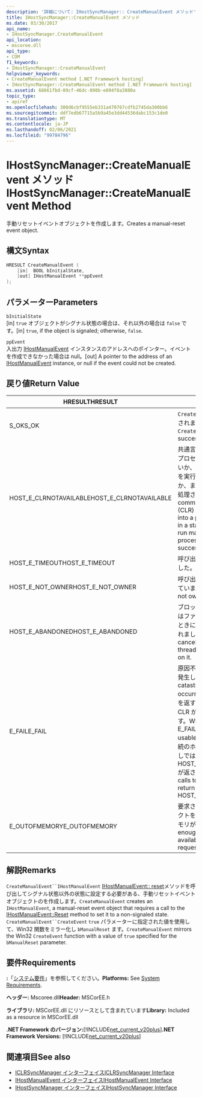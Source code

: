 ```yaml
---
description: '詳細について: IHostSyncManager:: CreateManualEvent メソッド'
title: IHostSyncManager::CreateManualEvent メソッド
ms.date: 03/30/2017
api_name:
- IHostSyncManager.CreateManualEvent
api_location:
- mscoree.dll
api_type:
- COM
f1_keywords:
- IHostSyncManager::CreateManualEvent
helpviewer_keywords:
- CreateManualEvent method [.NET Framework hosting]
- IHostSyncManager::CreateManualEvent method [.NET Framework hosting]
ms.assetid: 68661fbd-09cf-46dc-890b-e694f8a3880a
topic_type:
- apiref
ms.openlocfilehash: 300d6cbf9555eb331a470767cdfb2745da300bb6
ms.sourcegitcommit: ddf7edb67715a5b9a45e3dd44536dabc153c1de0
ms.translationtype: MT
ms.contentlocale: ja-JP
ms.lasthandoff: 02/06/2021
ms.locfileid: "99784796"
---
```

# <a name="ihostsyncmanagercreatemanualevent-method"></a><span data-ttu-id="98729-103">IHostSyncManager::CreateManualEvent メソッド</span><span class="sxs-lookup"><span data-stu-id="98729-103">IHostSyncManager::CreateManualEvent Method</span></span>

<span data-ttu-id="98729-104">手動リセットイベントオブジェクトを作成します。</span><span class="sxs-lookup"><span data-stu-id="98729-104">Creates a manual-reset event object.</span></span>  
  
## <a name="syntax"></a><span data-ttu-id="98729-105">構文</span><span class="sxs-lookup"><span data-stu-id="98729-105">Syntax</span></span>  
  
```cpp  
HRESULT CreateManualEvent (  
    [in]  BOOL bInitialState,  
    [out] IHostManualEvent **ppEvent  
);  
```  
  
## <a name="parameters"></a><span data-ttu-id="98729-106">パラメーター</span><span class="sxs-lookup"><span data-stu-id="98729-106">Parameters</span></span>  

 `bInitialState`  
 <span data-ttu-id="98729-107">[in] `true` オブジェクトがシグナル状態の場合は、それ以外の場合は `false` です。</span><span class="sxs-lookup"><span data-stu-id="98729-107">[in] `true`, if the object is signaled; otherwise, `false`.</span></span>  
  
 `ppEvent`  
 <span data-ttu-id="98729-108">入出力 [IHostManualEvent](ihostmanualevent-interface.md) インスタンスのアドレスへのポインター。イベントを作成できなかった場合は null。</span><span class="sxs-lookup"><span data-stu-id="98729-108">[out] A pointer to the address of an [IHostManualEvent](ihostmanualevent-interface.md) instance, or null if the event could not be created.</span></span>  
  
## <a name="return-value"></a><span data-ttu-id="98729-109">戻り値</span><span class="sxs-lookup"><span data-stu-id="98729-109">Return Value</span></span>  
  
|<span data-ttu-id="98729-110">HRESULT</span><span class="sxs-lookup"><span data-stu-id="98729-110">HRESULT</span></span>|<span data-ttu-id="98729-111">説明</span><span class="sxs-lookup"><span data-stu-id="98729-111">Description</span></span>|  
|-------------|-----------------|  
|<span data-ttu-id="98729-112">S_OK</span><span class="sxs-lookup"><span data-stu-id="98729-112">S_OK</span></span>|<span data-ttu-id="98729-113">`CreateManualEvent` 正常に返されました。</span><span class="sxs-lookup"><span data-stu-id="98729-113">`CreateManualEvent` returned successfully.</span></span>|  
|<span data-ttu-id="98729-114">HOST_E_CLRNOTAVAILABLE</span><span class="sxs-lookup"><span data-stu-id="98729-114">HOST_E_CLRNOTAVAILABLE</span></span>|<span data-ttu-id="98729-115">共通言語ランタイム (CLR) がプロセスに読み込まれていないか、CLR がマネージコードを実行できない状態であるか、または呼び出しが正常に処理されていません。</span><span class="sxs-lookup"><span data-stu-id="98729-115">The common language runtime (CLR) has not been loaded into a process, or the CLR is in a state in which it cannot run managed code or process the call successfully.</span></span>|  
|<span data-ttu-id="98729-116">HOST_E_TIMEOUT</span><span class="sxs-lookup"><span data-stu-id="98729-116">HOST_E_TIMEOUT</span></span>|<span data-ttu-id="98729-117">呼び出しがタイムアウトしました。</span><span class="sxs-lookup"><span data-stu-id="98729-117">The call timed out.</span></span>|  
|<span data-ttu-id="98729-118">HOST_E_NOT_OWNER</span><span class="sxs-lookup"><span data-stu-id="98729-118">HOST_E_NOT_OWNER</span></span>|<span data-ttu-id="98729-119">呼び出し元がロックを所有していません。</span><span class="sxs-lookup"><span data-stu-id="98729-119">The caller does not own the lock.</span></span>|  
|<span data-ttu-id="98729-120">HOST_E_ABANDONED</span><span class="sxs-lookup"><span data-stu-id="98729-120">HOST_E_ABANDONED</span></span>|<span data-ttu-id="98729-121">ブロックされたスレッドまたはファイバーが待機しているときに、イベントが取り消されました。</span><span class="sxs-lookup"><span data-stu-id="98729-121">An event was canceled while a blocked thread or fiber was waiting on it.</span></span>|  
|<span data-ttu-id="98729-122">E_FAIL</span><span class="sxs-lookup"><span data-stu-id="98729-122">E_FAIL</span></span>|<span data-ttu-id="98729-123">原因不明の致命的なエラーが発生しました。</span><span class="sxs-lookup"><span data-stu-id="98729-123">An unknown catastrophic failure occurred.</span></span> <span data-ttu-id="98729-124">メソッドが E_FAIL を返すと、そのプロセス内で CLR が使用できなくなります。</span><span class="sxs-lookup"><span data-stu-id="98729-124">When a method returns E_FAIL, the CLR is no longer usable within the process.</span></span> <span data-ttu-id="98729-125">後続のホストメソッドの呼び出しでは HOST_E_CLRNOTAVAILABLE が返されます。</span><span class="sxs-lookup"><span data-stu-id="98729-125">Subsequent calls to hosting methods return HOST_E_CLRNOTAVAILABLE.</span></span>|  
|<span data-ttu-id="98729-126">E_OUTOFMEMORY</span><span class="sxs-lookup"><span data-stu-id="98729-126">E_OUTOFMEMORY</span></span>|<span data-ttu-id="98729-127">要求されたイベントオブジェクトを作成するのに十分なメモリがありませんでした。</span><span class="sxs-lookup"><span data-stu-id="98729-127">Not enough memory was available to create the requested event object.</span></span>|  
  
## <a name="remarks"></a><span data-ttu-id="98729-128">解説</span><span class="sxs-lookup"><span data-stu-id="98729-128">Remarks</span></span>  

 <span data-ttu-id="98729-129">`CreateManualEvent``IHostManualEvent` [IHostManualEvent:: reset](ihostmanualevent-reset-method.md)メソッドを呼び出してシグナル状態以外の状態に設定する必要がある、手動リセットイベントオブジェクトのを作成します。</span><span class="sxs-lookup"><span data-stu-id="98729-129">`CreateManualEvent` creates an `IHostManualEvent`, a manual-reset event object that requires a call to the [IHostManualEvent::Reset](ihostmanualevent-reset-method.md) method to set it to a non-signaled state.</span></span> <span data-ttu-id="98729-130">`CreateManualEvent``CreateEvent` `true` パラメーターに指定された値を使用して、Win32 関数をミラー化し `bManualReset` ます。</span><span class="sxs-lookup"><span data-stu-id="98729-130">`CreateManualEvent` mirrors the Win32 `CreateEvent` function with a value of `true` specified for the `bManualReset` parameter.</span></span>  
  
## <a name="requirements"></a><span data-ttu-id="98729-131">要件</span><span class="sxs-lookup"><span data-stu-id="98729-131">Requirements</span></span>  

 <span data-ttu-id="98729-132">**:**「[システム要件](../../get-started/system-requirements.md)」を参照してください。</span><span class="sxs-lookup"><span data-stu-id="98729-132">**Platforms:** See [System Requirements](../../get-started/system-requirements.md).</span></span>  
  
 <span data-ttu-id="98729-133">**ヘッダー:** Mscoree.dll</span><span class="sxs-lookup"><span data-stu-id="98729-133">**Header:** MSCorEE.h</span></span>  
  
 <span data-ttu-id="98729-134">**ライブラリ:** MSCorEE.dll にリソースとして含まれています</span><span class="sxs-lookup"><span data-stu-id="98729-134">**Library:** Included as a resource in MSCorEE.dll</span></span>  
  
 <span data-ttu-id="98729-135">**.NET Framework のバージョン:**[!INCLUDE[net_current_v20plus](../../../../includes/net-current-v20plus-md.md)]</span><span class="sxs-lookup"><span data-stu-id="98729-135">**.NET Framework Versions:** [!INCLUDE[net_current_v20plus](../../../../includes/net-current-v20plus-md.md)]</span></span>  
  
## <a name="see-also"></a><span data-ttu-id="98729-136">関連項目</span><span class="sxs-lookup"><span data-stu-id="98729-136">See also</span></span>

- [<span data-ttu-id="98729-137">ICLRSyncManager インターフェイス</span><span class="sxs-lookup"><span data-stu-id="98729-137">ICLRSyncManager Interface</span></span>](iclrsyncmanager-interface.md)
- [<span data-ttu-id="98729-138">IHostManualEvent インターフェイス</span><span class="sxs-lookup"><span data-stu-id="98729-138">IHostManualEvent Interface</span></span>](ihostmanualevent-interface.md)
- [<span data-ttu-id="98729-139">IHostSyncManager インターフェイス</span><span class="sxs-lookup"><span data-stu-id="98729-139">IHostSyncManager Interface</span></span>](ihostsyncmanager-interface.md)
